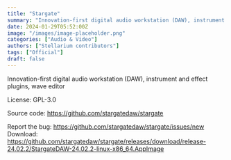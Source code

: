 ```yaml
---
title: "Stargate"
summary: "Innovation-first digital audio workstation (DAW), instrument and effect plugins, wave editor."
date: 2024-01-29T05:52:00Z
image: "/images/image-placeholder.png"
categories: ["Audio & Video"]
authors: ["Stellarium contributors"]
tags: ["Official"]
draft: false
---
```


Innovation-first digital audio workstation (DAW), instrument and effect plugins, wave editor

License: GPL-3.0

Source code: <https://github.com/stargatedaw/stargate>

Report the bug: <https://github.com/stargatedaw/stargate/issues/new>  
Download: <https://github.com/stargatedaw/stargate/releases/download/release-24.02.2/StargateDAW-24.02.2-linux-x86_64.AppImage>
